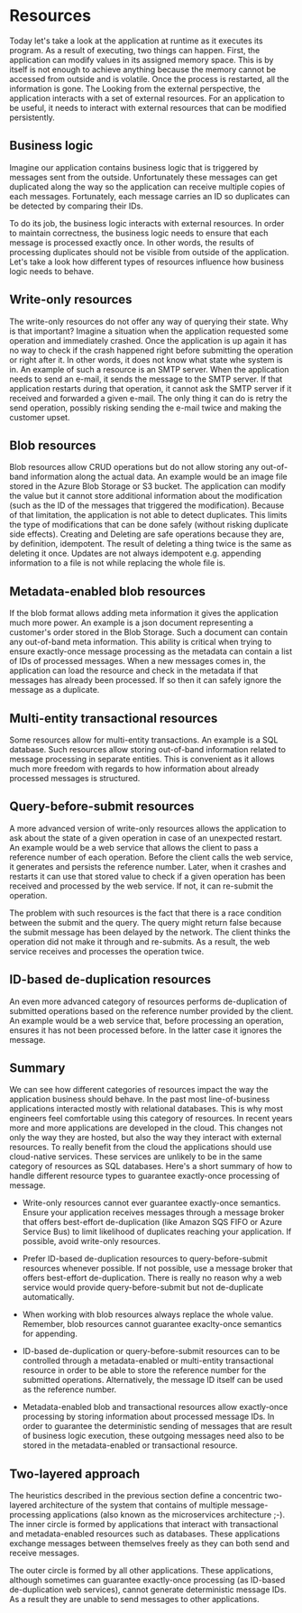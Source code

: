# Resources

Today let's take a look at the application at runtime as it executes its program. As a result of executing, two things can happen. First, the application can modify values in its assigned memory space. This is by itself is not enough to achieve anything because the memory cannot be accessed from outside and is volatile. Once the process is restarted, all the information is gone. The Looking from the external perspective, the application interacts with a set of external resources. For an application to be useful, it needs to interact with external resources that can be modified persistently.

## Business logic

Imagine our application contains business logic that is triggered by messages sent from the outside. Unfortunately these messages can get duplicated along the way so the application can receive multiple copies of each messages. Fortunately, each message carries an ID so duplicates can be detected by comparing their IDs.

To do its job, the business logic interacts with external resources. In order to maintain correctness, the business logic needs to ensure that each message is processed exactly once. In other words, the results of processing duplicates should not be visible from outside of the application. Let's take a look how different types of resources influence how business logic needs to behave.

## Write-only resources

The write-only resources do not offer any way of querying their state. Why is that important? Imagine a situation when the application requested some operation and immediately crashed. Once the application is up again it has no way to check if the crash happened right before submitting the operation or right after it. In other words, it does not know what state whe system is in. An example of such a resource is an SMTP server. When the application needs to send an e-mail, it sends the message to the SMTP server. If that application restarts during that operation, it cannot ask the SMTP server if it received and forwarded a given e-mail. The only thing it can do is retry the send operation, possibly risking sending the e-mail twice and making the customer upset.

## Blob resources

Blob resources allow CRUD operations but do not allow storing any out-of-band information along the actual data. An example would be an image file stored in the Azure Blob Storage or S3 bucket. The application can modify the value but it cannot store additional information about the modification (such as the ID of the messages that triggered the modification). Because of that limitation, the application is not able to detect duplicates. This limits the type of modifications that can be done safely (without risking duplicate side effects). Creating and Deleting are safe operations because they are, by definition, idempotent. The result of deleting a thing twice is the same as deleting it once. Updates are not always idempotent e.g. appending information to a file is not while replacing the whole file is.

## Metadata-enabled blob resources

If the blob format allows adding meta information it gives the application much more power. An example is a json document representing a customer's order stored in the Blob Storage. Such a document can contain any out-of-band meta information. This ability is critical when trying to ensure exactly-once message processing as the metadata can contain a list of IDs of processed messages. When a new messages comes in, the application can load the resource and check in the metadata if that messages has already been processed. If so then it can safely ignore the message as a duplicate.

## Multi-entity transactional resources

Some resources allow for multi-entity transactions. An example is a SQL database. Such resources allow storing out-of-band information related to message processing in separate entities. This is convenient as it allows much more freedom with regards to how information about already processed messages is structured. 

## Query-before-submit resources

A more advanced version of write-only resources allows the application to ask about the state of a given operation in case of an unexpected restart. An example would be a web service that allows the client to pass a reference number of each operation. Before the client calls the web service, it generates and persists the reference number. Later, when it crashes and restarts it can use that stored value to check if a given operation has been received and processed by the web service. If not, it can re-submit the operation.

The problem with such resources is the fact that there is a race condition between the submit and the query. The query might return false because the submit message has been delayed by the network. The client thinks the operation did not make it through and re-submits. As a result, the web service receives and processes the operation twice.

## ID-based de-duplication resources

An even more advanced category of resources performs de-duplication of submitted operations based on the reference number provided by the client. An example would be a web service that, before processing an operation, ensures it has not been processed before. In the latter case it ignores the message.

## Summary

We can see how different categories of resources impact the way the application business should behave. In the past most line-of-business applications interacted mostly with relational databases. This is why most engineers feel comfortable using this category of resources. In recent years more and more applications are developed in the cloud. This changes not only the way they are hosted, but also the way they interact with external resources. To really benefit from the cloud the applications should use cloud-native services. These services are unlikely to be in the same category of resources as SQL databases. Here's a short summary of how to handle different resource types to guarantee exactly-once processing of message.

- Write-only resources cannot ever guarantee exactly-once semantics. Ensure your application receives messages through a message broker that offers best-effort de-duplication (like Amazon SQS FIFO or Azure Service Bus) to limit likelihood of duplicates reaching your application. If possible, avoid write-only resources.

- Prefer ID-based de-duplication resources to query-before-submit resources whenever possible. If not possible, use a message broker that offers best-effort de-duplication. There is really no reason why a web service would provide query-before-submit but not de-duplicate automatically.

- When working with blob resources always replace the whole value. Remember, blob resources cannot guarantee exaclty-once semantics for appending.

- ID-based de-duplication or query-before-submit resources can to be controlled through a metadata-enabled or multi-entity transactional resource in order to be able to store the reference number for the submitted operations. Alternatively, the message ID itself can be used as the reference number.

- Metadata-enabled blob and transactional resources allow exactly-once processing by storing information about processed message IDs. In order to guarantee the deterministic sending of messages that are result of business logic execution, these outgoing messages need also to be stored in the metadata-enabled or transactional resource. 

## Two-layered approach

The heuristics described in the previous section define a concentric two-layered architecture of the system that contains of multiple message-processing applications (also known as the microservices architecture ;-). The inner circle is formed by applications that interact with transactional and metadata-enabled resources such as databases. These applications exchange messages between themselves freely as they can both send and receive messages.

The outer circle is formed by all other applications. These applications, although sometimes can guarantee exactly-once processing (as ID-based de-duplication web services), cannot generate deterministic message IDs. As a result they are unable to send messages to other applications. 
